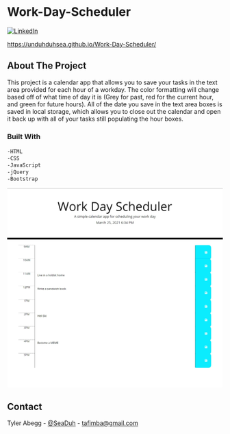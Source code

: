 # Work-Day-Scheduler

[![LinkedIn][linkedin-shield]][linkedin-url]

https://unduhduhsea.github.io/Work-Day-Scheduler/

## About The Project

This project is a calendar app that allows you to save your tasks in the text area provided for each hour of a workday. The color formatting will change based off of what time of day it is (Grey for past, red for the current hour, and green for future hours). All of the date you save in the text area boxes is saved in local storage, which allows you to close out the calendar and open it back up with all of your tasks still populating the hour boxes.

### Built With

    -HTML
    -CSS
    -JavaScript
    -jQuery
    -Bootstrap

![WorkDayScheduler](assets\imgs\WorkDaySchedule.jpg "ScheduleApp")

## Contact

Tyler Abegg - [@SeaDuh](https://twitter.com/SeaDuh) - tafimba@gmail.com


















<!-- MARKDOWN LINKS & IMAGES -->
[linkedin-shield]: https://img.shields.io/badge/-LinkedIn-black.svg?style=for-the-badge&logo=linkedin&colorB=555
[linkedin-url]: www.linkedin.com/in/tyler-abegg
[product-screenshot]: images/screenshot.png